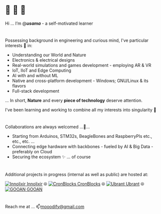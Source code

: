 # 👋 👋 👋

Hi ... I’m @**_usama_** - a self-motivated learner



# 

Possessing background in engineering and curious mind, I've particular interests 👀 in:
  - Understanding our World and Nature
  - Electronics & electrical designs
  - Real-world simulations and games development - employing AR & VR
  - IoT, IIoT and Edge Computing
  - AI with and without ML
  - Native and cross-platform development - Windows; GNU/Linux & its flavors
  - Full-stack development

... In short, __Nature__ and every __piece of technology__ deserve attention.


I've been learning and working to combine all my interests into singularity 🌱
  
  
  
# 

Collaborations are always welcomed ...💞️...
  - Starting from Arduinos, STM32s, BeagleBones and RaspberryPIs etc., etc., etc. ...
  - Connecting edge hardware with backbones - fueled by AI & Big Data - preferably on Cloud
  - Securing the ecosystem ✨ ... of course
  
  
  
# 

Additional projects in progress (internal as well as public) are hosted at:

  [![Innolixir](https://avatars.githubusercontent.com/u/85053112?s=30&v=4) Innolixir](https://github.com/innolixir)
   ⦾ 
  [![CronBlocks](https://avatars.githubusercontent.com/u/86520771?s=30&v=4) CronBlocks](https://github.com/cronblocks)
   ⦾ 
  [![Ubrant](https://avatars.githubusercontent.com/u/87671848?s=30&v=4) Ubrant](https://github.com/ubrant)
   ⦾ 
  [![GOOAN](https://avatars.githubusercontent.com/u/87671960?s=30&v=4) GOOAN](https://github.com/gooan)
  
  
  
# 
Reach me at ... 📫mooodify@gmail.com
